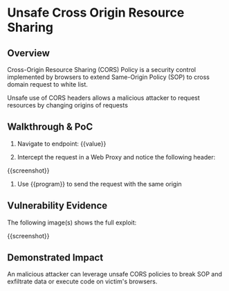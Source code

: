 # Unsafe Cross Origin Resource Sharing

## Overview
<!--
**Please replace text in each section below**

Path Traversal Vulnerability Report

Resources:

- <https://owasp.org/www-community/attacks/Path_Traversal>
- <https://owasp.org/www-project-web-security-testing-guide/latest/4-Web_Application_Security_Testing/05-Authorization_Testing/01-Testing_Directory_Traversal_File_Include>
-->

Cross-Origin Resource Sharing (CORS) Policy is a security control implemented by browsers to extend Same-Origin Policy (SOP) to cross domain request to white list.

Unsafe use of CORS headers allows a malicious attacker to request resources by changing origins of requests

## Walkthrough & PoC
<!--
Provide a step-by-step walkthrough on how to access the vulnerable injection point, and how to exploit the vulnerability.
Adding a dot-pointed walkthrough with relevant screenshots will speed triage time and result in faster rewards!

Example:

1. Browse to the URL <https://data1.inscope.com/datastore1/dataviewer?data=regulardata/>
1. Now change the URL from `data=regulardata` to `data=%2e%2e%2fsecuredata%2f` which is URL Encoded from `../securedata/`
1. You will now see we can view to a new directory that was not intended to be viewed using path traversal 

-->

1. Navigate to endpoint: {{value}}

1. Intercept the request in a Web Proxy and notice the following header:

{{screenshot}}

1. Use {{program}} to send the request with the same origin

## Vulnerability Evidence
<!--
Your submission MUST include evidence of the vulnerability and not be theoretical in nature.

Attaching a screenshot of the webpage with the URL bar in view will be sufficient for this report.
-->

The following image(s) shows the full exploit:

{{screenshot}}

## Demonstrated Impact
<!--
This path traversal vulnerability allows an attack to gain acces to a folder called `securedata` in a directory it was not intended to access.
-->

An malicious attacker can leverage unsafe CORS policies to break SOP and exfiltrate data or execute code on victim's browsers.

